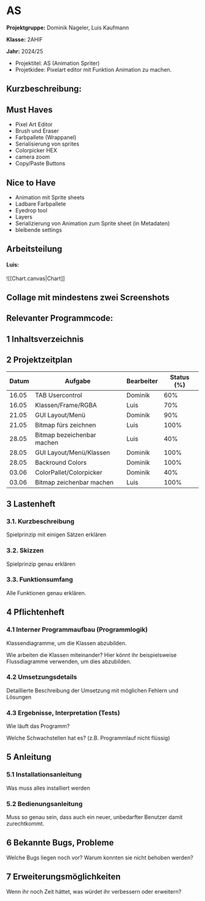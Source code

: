 # AS

**Projektgruppe:** Dominik Nageler, Luis Kaufmann

**Klasse:** 2AHIF

**Jahr:** 2024/25


- Projektitel: AS (Animation Spriter)
- Projetkidee: Pixelart editor mit Funktion Animation zu machen.


## Kurzbeschreibung:

## Must Haves 

- Pixel Art Editor
- Brush und Eraser
- Farbpallete (Wrappanel)
- Serialisierung von sprites
- Colorpicker HEX
- camera zoom
- Copy/Paste Buttons

## Nice to Have

- Animation mit Sprite sheets
- Ladbare Farbpallete
- Eyedrop tool
- Layers
- Serializierung von Animation zum Sprite sheet (in Metadaten)
- bleibende settings

## Arbeitsteilung
#### Luis:
![[Chart.canvas|Chart]]

## Collage mit mindestens zwei Screenshots

## Relevanter Programmcode:


## 1 Inhaltsverzeichnis

## 2 Projektzeitplan

| Datum | Aufgabe                    | Bearbeiter | Status (%) |
| ----- | -------------------------- | ---------- | ---------- |
| 16.05 | TAB Usercontrol            | Dominik    | 60%        |
| 16.05 | Klassen/Frame/RGBA         | Luis       | 70%        |
| 21.05 | GUI Layout/Menü            | Dominik    | 90%        |
| 21.05 | Bitmap fürs zeichnen       | Luis       | 100%       |
| 28.05 | Bitmap bezeichenbar machen | Luis       | 40%        |
| 28.05 | GUI Layout/Menü/Klassen    | Dominik    | 100%       |
| 28.05 | Backround Colors           | Dominik    | 100%       |
| 03.06 | ColorPallet/Colorpicker    | Dominik    | 40%        |
| 03.06 | Bitmap zeichenbar machen   | Luis       | 100%       |


## 3 Lastenheft

### 3.1. Kurzbeschreibung

Spielprinzip mit einigen Sätzen erklären

### 3.2. Skizzen

Spielprinzip genau erklären

### 3.3. Funktionsumfang

Alle Funktionen genau erklären.

## 4 Pflichtenheft

### 4.1 Interner Programmaufbau (Programmlogik)

Klassendiagramme, um die Klassen abzubilden.

Wie arbeiten die Klassen miteinander? Hier könnt ihr beispielsweise Flussdiagramme verwenden, um dies abzubilden.

### 4.2 Umsetzungsdetails

Detaillierte Beschreibung der Umsetzung mit möglichen Fehlern und Lösungen

### 4.3 Ergebnisse, Interpretation (Tests)

Wie läuft das Programm?

Welche Schwachstellen hat es? (z.B. Programmlauf nicht flüssig)

## 5 Anleitung

### 5.1 Installationsanleitung

Was muss alles installiert werden

### 5.2 Bedienungsanleitung

Muss so genau sein, dass auch ein neuer, unbedarfter Benutzer damit zurechtkommt.

## 6 Bekannte Bugs, Probleme

Welche Bugs liegen noch vor? Warum konnten sie nicht behoben werden?

## 7 Erweiterungsmöglichkeiten

Wenn ihr noch Zeit hättet, was würdet ihr verbessern oder erweitern?
